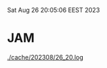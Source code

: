 Sat Aug 26 20:05:06 EEST 2023
# JAM
<a href='./cache/202308/26_20.log'>./cache/202308/26_20.log</a>
